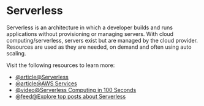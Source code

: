 # Serverless

Serverless is an architecture in which a developer builds and runs applications without provisioning or managing servers. With cloud computing/serverless, servers exist but are managed by the cloud provider. Resources are used as they are needed, on demand and often using auto scaling.

Visit the following resources to learn more:

- [@article@Serverless](https://www.ibm.com/cloud/learn/serverless)
- [@article@AWS Services](https://aws.amazon.com/serverless/)
- [@video@Serverless Computing in 100 Seconds](https://www.youtube.com/watch?v=W_VV2Fx32_Y\&ab_channel=Fireship)
- [@feed@Explore top posts about Serverless](https://app.daily.dev/tags/serverless?ref=roadmapsh)
